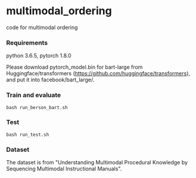 # multimodal_ordering
code for multimodal ordering

### Requirements
python 3.6.5, pytorch 1.8.0

Please download pytorch_model.bin for bart-large from Huggingface/transformers (https://github.com/huggingface/transformers), and put it into facebook/bart_large/.

### Train and evaluate
```
bash run_berson_bart.sh
```

### Test
```
bash run_test.sh
```

### Dataset
The dataset is from "Understanding Multimodal Procedural Knowledge by Sequencing Multimodal Instructional Manuals".
